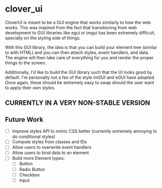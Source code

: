 # clover_ui
CloverUI is meant to be a GUI engine that works similarly to how the web works. This was inspired from the fact that transitioning from web development to GUI libraries like egui or imgui has been extremely difficult, specially on the styling side of things.

With this GUI library, the idea is that you can build your element tree (similar to with HTML) and you can then attach styles, event handlers, and data. The engine will then take care of everything for you and render the proper things to the screen.

Additionally, I'd like to build the GUI library such that the UI looks good by default. I'm personally not a fan of the style ImGUI and eGUI have adopted. Once again, these should be extremely easy to swap should the user want to apply their own styles.

## CURRENTLY IN A VERY NON-STABLE VERSION

## Future Work
- [ ] Improve styles API to mimic CSS better (currently extremely annoying to do conditional styles)
- [ ] Compute styles from classes and IDs
- [ ] Allow users to overwrite event handlers
- [ ] Allow users to bind data to an element
- [ ] Build more Element types:
  - [ ] Button
  - [ ] Radio Button
  - [ ] Checkbox
  - [ ] Input

